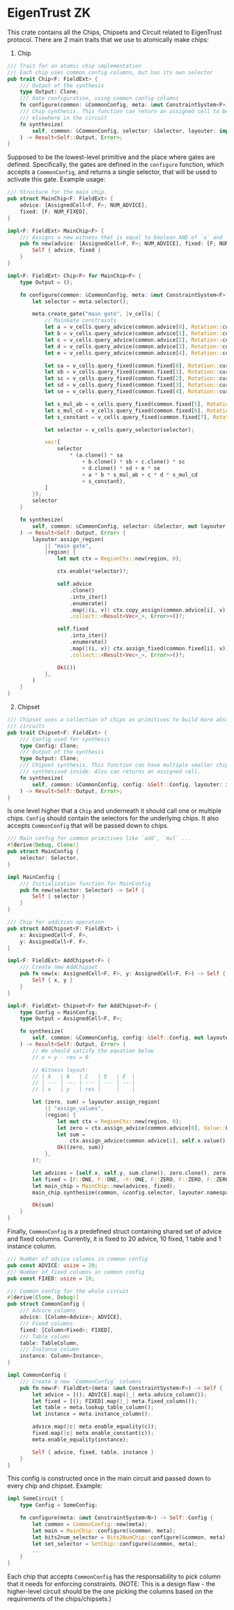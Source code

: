# EigenTrust ZK

This crate contains all the Chips, Chipsets and Circuit related to EigenTrust protocol.
There are 2 main traits that we use to atomically make chips:

1) Chip
```rust
/// Trait for an atomic chip implementation
/// Each chip uses common config columns, but has its own selector
pub trait Chip<F: FieldExt> {
	/// Output of the synthesis
	type Output: Clone;
	/// Gate configuration, using common config columns
	fn configure(common: &CommonConfig, meta: &mut ConstraintSystem<F>) -> Selector;
	/// Chip synthesis. This function can return an assigned cell to be used
	/// elsewhere in the circuit
	fn synthesize(
		self, common: &CommonConfig, selector: &Selector, layouter: impl Layouter<F>,
	) -> Result<Self::Output, Error>;
}
```
Supposed to be the lowest-level primitive and the place where gates are defined.
Specifically, the gates are defined in the `configure` function,
which accepts a `CommonConfig`, and returns a single selector, that will be used to activate this gate.
Example usage:
```rust
/// Structure for the main chip.
pub struct MainChip<F: FieldExt> {
	advice: [AssignedCell<F, F>; NUM_ADVICE],
	fixed: [F; NUM_FIXED],
}

impl<F: FieldExt> MainChip<F> {
	/// Assigns a new witness that is equal to boolean AND of `x` and `y`
	pub fn new(advice: [AssignedCell<F, F>; NUM_ADVICE], fixed: [F; NUM_FIXED]) -> Self {
		Self { advice, fixed }
	}
}

impl<F: FieldExt> Chip<F> for MainChip<F> {
	type Output = ();

	fn configure(common: &CommonConfig, meta: &mut ConstraintSystem<F>) -> Selector {
		let selector = meta.selector();

		meta.create_gate("main gate", |v_cells| {
			// MainGate constraints
			let a = v_cells.query_advice(common.advice[0], Rotation::cur());
			let b = v_cells.query_advice(common.advice[1], Rotation::cur());
			let c = v_cells.query_advice(common.advice[2], Rotation::cur());
			let d = v_cells.query_advice(common.advice[3], Rotation::cur());
			let e = v_cells.query_advice(common.advice[4], Rotation::cur());

			let sa = v_cells.query_fixed(common.fixed[0], Rotation::cur());
			let sb = v_cells.query_fixed(common.fixed[1], Rotation::cur());
			let sc = v_cells.query_fixed(common.fixed[2], Rotation::cur());
			let sd = v_cells.query_fixed(common.fixed[3], Rotation::cur());
			let se = v_cells.query_fixed(common.fixed[4], Rotation::cur());

			let s_mul_ab = v_cells.query_fixed(common.fixed[5], Rotation::cur());
			let s_mul_cd = v_cells.query_fixed(common.fixed[6], Rotation::cur());
			let s_constant = v_cells.query_fixed(common.fixed[7], Rotation::cur());

			let selector = v_cells.query_selector(selector);

			vec![
				selector
					* (a.clone() * sa
						+ b.clone() * sb + c.clone() * sc
						+ d.clone() * sd + e * se
						+ a * b * s_mul_ab + c * d * s_mul_cd
						+ s_constant),
			]
		});
		selector
	}

	fn synthesize(
		self, common: &CommonConfig, selector: &Selector, mut layouter: impl Layouter<F>,
	) -> Result<Self::Output, Error> {
		layouter.assign_region(
			|| "main gate",
			|region| {
				let mut ctx = RegionCtx::new(region, 0);

				ctx.enable(*selector)?;

				self.advice
					.clone()
					.into_iter()
					.enumerate()
					.map(|(i, v)| ctx.copy_assign(common.advice[i], v))
					.collect::<Result<Vec<_>, Error>>()?;

				self.fixed
					.into_iter()
					.enumerate()
					.map(|(i, v)| ctx.assign_fixed(common.fixed[i], v))
					.collect::<Result<Vec<_>, Error>>()?;

				Ok(())
			},
		)
	}
}
```

2) Chipset
```rust
/// Chipset uses a collection of chips as primitives to build more abstract
/// circuits
pub trait Chipset<F: FieldExt> {
	/// Config used for synthesis
	type Config: Clone;
	/// Output of the synthesis
	type Output: Clone;
	/// Chipset synthesis. This function can have multiple smaller chips
	/// synthesised inside. Also can returns an assigned cell.
	fn synthesize(
		self, common: &CommonConfig, config: &Self::Config, layouter: impl Layouter<F>,
	) -> Result<Self::Output, Error>;
}
```
Is one level higher that a `Chip` and underneath it should call one or multiple chips.
`Config` should contain the selectors for the underlying chips.
It also accepts `CommonConfig` that will be passed down to chips.
```rust
/// Main config for common primitives like `add`, `mul` ...
#[derive(Debug, Clone)]
pub struct MainConfig {
	selector: Selector,
}

impl MainConfig {
	/// Initialization function for MainConfig
	pub fn new(selector: Selector) -> Self {
		Self { selector }
	}
}

/// Chip for addition operation
pub struct AddChipset<F: FieldExt> {
	x: AssignedCell<F, F>,
	y: AssignedCell<F, F>,
}

impl<F: FieldExt> AddChipset<F> {
	/// Create new AddChipset
	pub fn new(x: AssignedCell<F, F>, y: AssignedCell<F, F>) -> Self {
		Self { x, y }
	}
}

impl<F: FieldExt> Chipset<F> for AddChipset<F> {
	type Config = MainConfig;
	type Output = AssignedCell<F, F>;

	fn synthesize(
		self, common: &CommonConfig, config: &Self::Config, mut layouter: impl Layouter<F>,
	) -> Result<Self::Output, Error> {
		// We should satisfy the equation below
		// x + y - res = 0

		// Witness layout:
		// | A   | B   | C   | D   | E  |
		// | --- | --- | --- | --- | ---|
		// | x   | y   | res |     |    |

		let (zero, sum) = layouter.assign_region(
			|| "assign_values",
			|region| {
				let mut ctx = RegionCtx::new(region, 0);
				let zero = ctx.assign_advice(common.advice[0], Value::known(F::ZERO))?;
				let sum =
					ctx.assign_advice(common.advice[1], self.x.value().cloned() + self.y.value())?;
				Ok((zero, sum))
			},
		)?;

		let advices = [self.x, self.y, sum.clone(), zero.clone(), zero];
		let fixed = [F::ONE, F::ONE, -F::ONE, F::ZERO, F::ZERO, F::ZERO, F::ZERO, F::ZERO];
		let main_chip = MainChip::new(advices, fixed);
		main_chip.synthesize(common, &config.selector, layouter.namespace(|| "main_add"))?;

		Ok(sum)
	}
}
```

Finally, `CommonConfig` is a predefined struct containing shared set of advice and fixed columns.
Currently, it is fixed to 20 advice, 10 fixed, 1 table and 1 instance column.
```rust
/// Number of advice columns in common config
pub const ADVICE: usize = 20;
/// Number of fixed columns in common config
pub const FIXED: usize = 10;

/// Common config for the whole circuit
#[derive(Clone, Debug)]
pub struct CommonConfig {
	/// Advice columns
	advice: [Column<Advice>; ADVICE],
	/// Fixed columns
	fixed: [Column<Fixed>; FIXED],
	/// Table column
	table: TableColumn,
	/// Instance column
	instance: Column<Instance>,
}

impl CommonConfig {
	/// Create a new `CommonConfig` columns
	pub fn new<F: FieldExt>(meta: &mut ConstraintSystem<F>) -> Self {
		let advice = [(); ADVICE].map(|_| meta.advice_column());
		let fixed = [(); FIXED].map(|_| meta.fixed_column());
		let table = meta.lookup_table_column();
		let instance = meta.instance_column();

		advice.map(|c| meta.enable_equality(c));
		fixed.map(|c| meta.enable_constant(c));
		meta.enable_equality(instance);

		Self { advice, fixed, table, instance }
	}
}
```

This config is constructed once in the main circuit and passed down to every chip and chipset.
Example:
```rust
impl SomeCircuit {
    type Config = SomeConfig;

    fn configure(meta: &mut ConstraintSystem<N>) -> Self::Config {
		let common = CommonConfig::new(meta);
		let main = MainChip::configure(&common, meta);
		let bits2num_selector = Bits2NumChip::configure(&common, meta);
		let set_selector = SetChip::configure(&common, meta);
		...
    }
}
```
Each chip that accepts `CommonConfig` has the responsability to pick column that it needs for enforcing constraints.
(NOTE: This is a design flaw - the higher-level circuit should be the one picking the columns based on the requirements of the chips/chipsets.)
